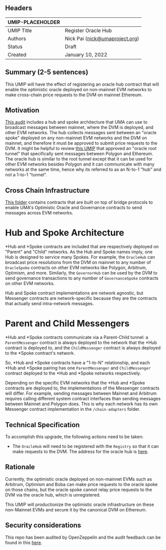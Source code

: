 ## Headers
| UMIP-PLACEHOLDER    |                                                                                                                                          |
|------------|------------------------------------------------------------------------------------------------------------------------------------------|
| UMIP Title | Register Oracle Hub             |
| Authors    | Nick Pai (nick@umaproject.org) |
| Status     | Draft                                                                                                                                    |
| Created    | January 10, 2022                                                                                                                           |

## Summary (2-5 sentences)
This UMIP will have the effect of registering an oracle hub contract that will enable the optimistic oracle deployed on non-mainnet EVM networks to make cross-chain price requests to the DVM on mainnet Ethereum.

## Motivation
[This audit](https://blog.openzeppelin.com/uma-audit-phase-6/) includes a hub and spoke architecture that UMA can use to broadcast messages between mainnet, where the DVM is deployed, and other EVM networks. The hub collects messages sent between an "oracle spoke" deployed on any non-mainnet EVM networks and the DVM on mainnet, and therefore it must be approved to submit price requests to the DVM. It might be helpful to review [this UMIP](https://github.com/UMAprotocol/UMIPs/pull/350) that approved an "oracle root tunnel" that specifically sent messages between Polygon and Ethereum. The oracle hub is similar to the root tunnel except that it can be used for other EVM networks besides Polygon and it can communicate with many networks at the same time, hence why its referred to as an N-to-1 "hub" and not a 1-to-1 "tunnel".

## Cross Chain Infrastructure
[This folder](https://github.com/UMAprotocol/protocol/tree/34f3180b48397a2ba9211cc6fae33a327b9cb165/packages/core/contracts/cross-chain-oracle) contains contracts that are built on top of bridge protocols to enable UMA's Optimistic Oracle and
Governance contracts to send messages across EVM networks.

# Hub and Spoke Architecture
*Hub and *Spoke contracts are included that are respectively deployed on "Parent" and "Child" networks. As the Hub
and Spoke names imply, one Hub is designed to service many Spokes. For example, the `OracleHub` can broadcast price
resolutions from the DVM on mainnet to any number of `OracleSpoke` contracts on other EVM networks like Polygon,
Arbitrum, Optimism, and more. Similarly, the `GovernorHub` can be used by the DVM to send governance transactions to
any number of `GovernanceSpoke` contracts on other EVM networks.

Hub and Spoke contract implementations are network agnostic, but Messenger contracts are network-specific because
they are the contracts that actually send intra-network messages.

# Parent and Child Messengers
*Hub and *Spoke contracts communicate via a Parent-Child tunnel: a `ParentMessenger` contract is always deployed
to the network that the *Hub contract is deployed to, and the `ChildMessenger` contract is always deployed to the
*Spoke contract's network.

So, *Hub and *Spoke contracts have a "1-to-N" relationship, and each *Hub and *Spoke pairing has one `ParentMessenger`
and `ChildMessenger` contract deployed to the *Hub and *Spoke networks respectively.

Depending on the specific EVM networks that the *Hub and *Spoke contracts are deployed to, the implementations of the
Messenger contracts will differ. For example, sending messages between Mainnet and Arbitrum requires calling different
system contract interfaces than sending messages between Mainnet and Polygon does. This is why each network has its own
Messenger contract implementation in the `/chain-adapters` folder.

## Technical Specification
To accomplish this upgrade, the following actions need to be taken:
- The `OracleHub` will need to be registered with the `Registry` so that it can make requests to the DVM. The address for the oracle hub is [here](https://etherscan.io/address/0x8fE658AeB8d55fd1F3E157Ff8B316E232ffFF372#readContract).

## Rationale
Currently, the optimistic oracle deployed on non-mainnet EVMs such as Arbitrum, Optimism and Boba can make price requests to the oracle spoke on those chains, but the oracle spoke cannot relay price requests to the DVM via the oracle hub, which is unregistered. 

This UMIP will productionize the optimistic oracle infrastructure on these non-Mainnet EVMs and secure it by the canonical DVM on Ethereum.

## Security considerations
This repo has been audited by OpenZeppelin and the audit feedback can be found in this [here](https://blog.openzeppelin.com/uma-audit-phase-6/).
